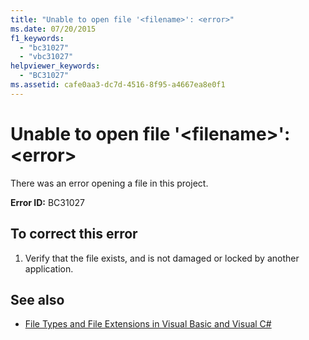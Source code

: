 ```yaml
---
title: "Unable to open file '<filename>': <error>"
ms.date: 07/20/2015
f1_keywords: 
  - "bc31027"
  - "vbc31027"
helpviewer_keywords: 
  - "BC31027"
ms.assetid: cafe0aa3-dc7d-4516-8f95-a4667ea8e0f1
---
```

# Unable to open file '\<filename>': \<error>
There was an error opening a file in this project.  
  
 **Error ID:** BC31027  
  
## To correct this error  
  
1. Verify that the file exists, and is not damaged or locked by another application.  
  
## See also

- [File Types and File Extensions in Visual Basic and Visual C#](/previous-versions/visualstudio/visual-studio-2010/8k0zafxb(v=vs.100))
